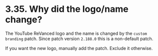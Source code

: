 # 3.35. Why did the logo/name change?

The YouTube ReVanced logo and the name is changed by the `custom branding` patch. Since patch version `2.188.0` this is a non-default patch.

If you want the new logo, manually add the patch. Exclude it otherwise.
